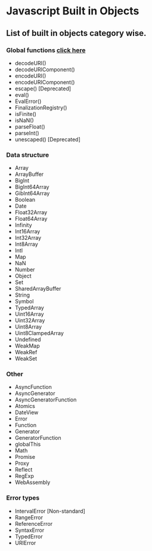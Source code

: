 # Javascript Built in Objects


## List of built in objects category wise.

### Global functions [click here](https://github.com/dhunmoon/javascript-cheatsheet/blob/main/global-functions.md)
* decodeURI()
* decodeURIComponent()
* encodeURI()
* encodeURIComponent()
* escape() [Deprecated]
* eval()
* EvalError()
* FinalizationRegistry()
* isFinite()
* isNaN()
* parseFloat()
* parseInt()
* unescaped() [Deprecated]

### Data structure
* Array
* ArrayBuffer
* BigInt
* BigInt64Array
* GibInt64Array
* Boolean
* Date
* Float32Array
* Float64Array
* Infinity
* Int16Array
* Int32Array
* Int8Array
* Intl
* Map
* NaN
* Number
* Object
* Set
* SharedArrayBuffer
* String
* Symbol
* TypedArray
* Uint16Array
* Uint32Array
* Uint8Array
* Uint8ClampedArray
* Undefined
* WeakMap
* WeakRef
* WeakSet


### Other
* AsyncFunction
* AsyncGenerator
* AsyncGeneratorFunction
* Atomics
* DateView
* Error
* Function
* Generator
* GeneratorFunction
* globalThis
* Math
* Promise
* Proxy
* Reflect
* RegExp
* WebAssembly


### Error types
* IntervalError [Non-standard]
* RangeError
* ReferenceError
* SyntaxError
* TypedError
* URIError

